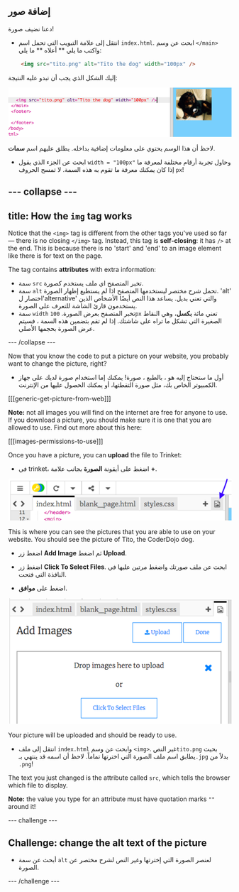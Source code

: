 ## إضافة صور

دعنا نضيف صورة!

- انتقل إلى علامة التبويب التي تحمل اسم ` index.html `. ابحث عن وسم `</main>` واكتب ما يلي ** أعلاه ** ما يلي: 

```html
    <img src="tito.png" alt="Tito the dog" width="100px" />
```

إليك الشكل الذي يجب أن تبدو عليه النتيجة:

![برمجة الصورة وصورة Tito](images/egImgCodeTito.png)

لاحظ أن هذا الوسم يحتوي على معلومات إضافية بداخله. يطلق عليهم اسم **سمات**.

- ابحث عن الجزء الذي يقول ` width = "100px" ` وحاول تجربة أرقام مختلفة لمعرفة ما إذا كان يمكنك معرفة ما تقوم به هذه السمة. لا تمسح الحروف `px`!

## \--- collapse \---

## title: How the `img` tag works

Notice that the `<img>` tag is different from the other tags you've used so far — there is no closing `</img>` tag. Instead, this tag is **self-closing**: it has `/>` at the end. This is because there is no 'start' and 'end' to an image element like there is for text on the page.

The tag contains **attributes** with extra information:

- سمة `src` تخبر المتصفح اي ملف يستخدم كصورة. 
- سمة `alt` تحمل شرح مختصر ليستخدمها المتصفح اذا لم يستطيع إظهار الصورة. 'alt' اختصار ل'alternative' والتي تعني بديل. يساعد هذا النص أيضًا الأشخاص الذين يستخدمون قارئ الشاشة للتعرف على الصورة.
- سمة `width` تخبر المتصفح بعرض الصورة. ` 100px ` تعني مائة **بكسل**، وهي النقاط الصغيرة التي تشكل ما تراه على شاشتك. إذا لم تقم بتضمين هذه السمة ، فسيتم عرض الصورة بحجمها الأصلي.

\--- /collapse \---

Now that you know the code to put a picture on your website, you probably want to change the picture, right?

- أول ما ستحتاج إليه هو ، بالطبع ، صورة! يمكنك إما استخدام صورة لديك على جهاز الكمبيوتر الخاص بك، مثل صورة التقطتها، أو يمكنك الحصول عليها من الإنترنت.

[[[generic-get-picture-from-web]]]

**Note:** not all images you will find on the internet are free for anyone to use. If you download a picture, you should make sure it is one that you are allowed to use. Find out more about this here:

[[[images-permissions-to-use]]]

Once you have a picture, you can **upload** the file to Trinket:

- في trinket، اضغط على أيقونة **الصورة** بجانب علامة **+**. 

![The image icon](images/tktImageIconArrow.png)

This is where you can see the pictures that you are able to use on your website. You should see the picture of Tito, the CoderDojo dog.

- اضغط زر **Add Image** ثم اضغط **Upload**.

- اضغط زر **Click To Select Files**. ابحث عن ملف صورتك واضغط مرتين عليها في النافذة التي فتحت.

- اضغط على **موافق**.

![Image upload area](images/tktUploadImages.png)

Your picture will be uploaded and should be ready to use.

- انتقل إلى ملف `index.html` وابحث عن وسم `<img>`. غير النص`tito.png` بحيث يطابق اسم ملف الصورة التي اخترتها تماماً. لاحظ أن اسمه قد ينتهي بـ`.jpg` بدلاً من `.png`!

The text you just changed is the attribute called `src`, which tells the browser which file to display.

**Note:** the value you type for an attribute must have quotation marks `""` around it!

\--- challenge \---

## Challenge: change the alt text of the picture

- أبحث عن سمة `alt` لعنصر الصورة التي إخترتها وغير النص لشرح مختصر عن الصورة. 

\--- /challenge \---